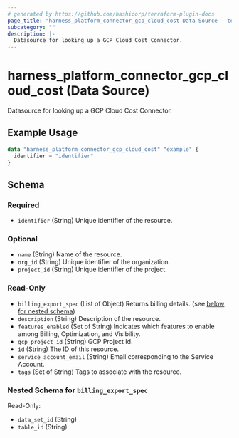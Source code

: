 ```yaml
---
# generated by https://github.com/hashicorp/terraform-plugin-docs
page_title: "harness_platform_connector_gcp_cloud_cost Data Source - terraform-provider-harness"
subcategory: ""
description: |-
  Datasource for looking up a GCP Cloud Cost Connector.
---
```


# harness_platform_connector_gcp_cloud_cost (Data Source)

Datasource for looking up a GCP Cloud Cost Connector.

## Example Usage

```terraform
data "harness_platform_connector_gcp_cloud_cost" "example" {
  identifier = "identifier"
}
```

<!-- schema generated by tfplugindocs -->
## Schema

### Required

- `identifier` (String) Unique identifier of the resource.

### Optional

- `name` (String) Name of the resource.
- `org_id` (String) Unique identifier of the organization.
- `project_id` (String) Unique identifier of the project.

### Read-Only

- `billing_export_spec` (List of Object) Returns billing details. (see [below for nested schema](#nestedatt--billing_export_spec))
- `description` (String) Description of the resource.
- `features_enabled` (Set of String) Indicates which features to enable among Billing, Optimization, and Visibility.
- `gcp_project_id` (String) GCP Project Id.
- `id` (String) The ID of this resource.
- `service_account_email` (String) Email corresponding to the Service Account.
- `tags` (Set of String) Tags to associate with the resource.

<a id="nestedatt--billing_export_spec"></a>
### Nested Schema for `billing_export_spec`

Read-Only:

- `data_set_id` (String)
- `table_id` (String)
